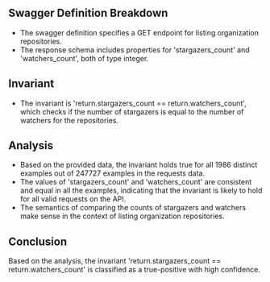 ## Swagger Definition Breakdown
- The swagger definition specifies a GET endpoint for listing organization repositories.
- The response schema includes properties for 'stargazers_count' and 'watchers_count', both of type integer.

## Invariant
- The invariant is 'return.stargazers_count == return.watchers_count', which checks if the number of stargazers is equal to the number of watchers for the repositories.

## Analysis
- Based on the provided data, the invariant holds true for all 1986 distinct examples out of 247727 examples in the requests data.
- The values of 'stargazers_count' and 'watchers_count' are consistent and equal in all the examples, indicating that the invariant is likely to hold for all valid requests on the API.
- The semantics of comparing the counts of stargazers and watchers make sense in the context of listing organization repositories.

## Conclusion
Based on the analysis, the invariant 'return.stargazers_count == return.watchers_count' is classified as a true-positive with high confidence.
